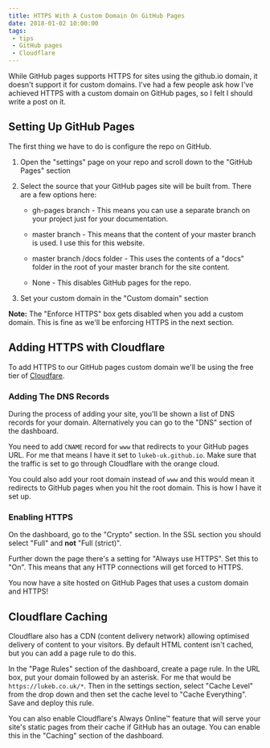 ```yaml
---
title: HTTPS With A Custom Domain On GitHub Pages
date: 2018-01-02 10:00:00
tags:
 - tips
 - GitHub pages
 - Cloudflare
---
```

While GitHub pages supports HTTPS for sites using the github.io domain, it doesn't support it for custom domains. I've had a few people ask how I've achieved HTTPS with a custom domain on GitHub pages, so I felt I should write a post on it.

<!-- more -->

## Setting Up GitHub Pages

The first thing we have to do is configure the repo on GitHub.

1. Open the "settings" page on your repo and scroll down to the "GitHub Pages" section

2. Select the source that your GitHub pages site will be built from. There are a few options here:
    - gh-pages branch - This means you can use a separate branch on your project just for your documentation.

    - master branch - This means that the content of your master branch is used. I use this for this website.

    - master branch /docs folder - This uses the contents of a "docs" folder in the root of your master branch for the site content.

    - None - This disables GitHub pages for the repo.

3. Set your custom domain in the "Custom domain" section

**Note:** The "Enforce HTTPS" box gets disabled when you add a custom domain. This is fine as we'll be enforcing HTTPS in the next section.

## Adding HTTPS with Cloudflare

To add HTTPS to our GitHub pages custom domain we'll be using the free tier of [Cloudfare](https://www.cloudflare.com).

### Adding The DNS Records

During the process of adding your site, you'll be shown a list of DNS records for your domain. Alternatively you can go to the "DNS" section of the dashboard.

You need to add `CNAME` record for `www` that redirects to your GitHub pages URL. For me that means I have it set to `lukeb-uk.github.io`. Make sure that the traffic is set to go through Cloudflare with the orange cloud.

You could also add your root domain instead of `www` and this would mean it redirects to GitHub pages when you hit the root domain. This is how I have it set up.

### Enabling HTTPS

On the dashboard, go to the "Crypto" section. In the SSL section you should select "Full" and **not** "Full (strict)".

Further down the page there's a setting for "Always use HTTPS". Set this to "On". This means that any HTTP connections will get forced to HTTPS.

You now have a site hosted on GitHub Pages that uses a custom domain and HTTPS!

## Cloudflare Caching

Cloudflare also has a CDN (content delivery network) allowing optimised delivery of content to your visitors. By default HTML content isn't cached, but you can add a page rule to do this.

In the "Page Rules" section of the dashboard, create a page rule. In the URL box, put your domain followed by an asterisk. For me that would be `https://lukeb.co.uk/*`. Then in the settings section, select "Cache Level" from the drop down and then set the cache level to "Cache Everything". Save and deploy this rule.

You can also enable Cloudflare's Always Online™ feature that will serve your site's static pages from their cache if GitHub has an outage. You can enable this in the "Caching" section of the dashboard.
